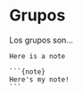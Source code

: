 # Grupos
Los grupos son...

```{note}
Here is a note
```

````{margin}
```{note}
Here's my note!
```
````

